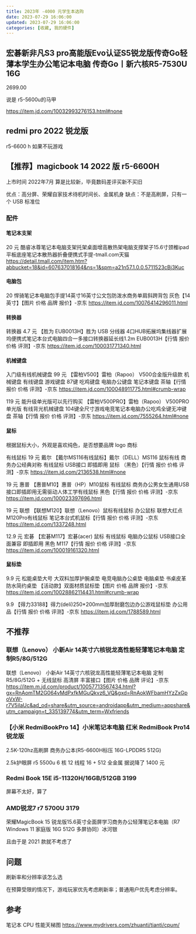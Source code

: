 ```yaml
---
title: 2023年 -4000 元学生本选购
date: 2023-07-29 16:06:00
updated: 2023-07-29 16:06:00
categories: [收藏, 我的硬件]
---
```


## 宏碁新非凡S3 pro高能版Evo认证S5锐龙版传奇Go轻薄本学生办公笔记本电脑 传奇Go丨新六核R5-7530U 16G

2699.00

说是 r5-5600u的马甲

https://item.jd.com/10032993276153.html#none

## redmi pro 2022 锐龙版

r5-6600 h 如果不玩游戏

## 【推荐】magicbook 14 2022 版 r5-6600H

上市时间 2022年7月 算是比较新，毕竟数码差评买新不买旧

优点：高分屏、荣耀自家技术待机时间长、金属机身
缺点：不是高刷屏，只有一个 USB 标准位

### 配件

#### 笔记本支架

20 元
酷睿冰尊笔记本电脑支架托架桌面增高散热架电脑支撑架子15.6寸颈椎ipad平板底座笔记本散热器折叠便携式手提-tmall.com天猫
https://detail.tmall.com/item.htm?abbucket=18&id=607637018164&ns=1&spm=a21n57.1.0.0.5711523cBj3Kuc

#### 电脑包

20
悍骑笔记本电脑包手提14英寸16英寸公文包防泼水商务单肩斜跨背包 灰色【14英寸】【图片 价格 品牌 报价】-京东
<https://item.jd.com/10076414296011.html>

#### 转换器

转换器 4.7 元
【胜为 EUB0013H】胜为 USB 分线器 4口HUB拓展坞集线器扩展坞便携式笔记本台式电脑四合一多接口转换器延长线1.2m EUB0013H【行情 报价 价格 评测】-京东
https://item.jd.com/100031771340.html

#### 机械键盘

入门级有线机械键盘 99 元
【雷柏V500】雷柏（Rapoo） V500合金版升级款 机械键盘 有线键盘 游戏键盘 87键 吃鸡键盘 电脑办公键盘 笔记本键盘 茶轴【行情 报价 价格 评测】-京东
https://item.jd.com/100048911775.html#crumb-wrap

119 元
能升级单光版可以先行购买
【雷柏V500PRO】雷柏（Rapoo） V500PRO单光版 有线背光机械键盘 104键全尺寸游戏电竞笔记本电脑办公吃鸡全键无冲键盘 茶轴【行情 报价 价格 评测】-京东
<https://item.jd.com/7555264.html#none>

#### 鼠标

根据鼠标大小，外观是喜欢纯色，是否想要品牌 logo 商标

有线鼠标
19 元 戴尔
【戴尔MS116有线鼠标】戴尔（DELL）MS116 鼠标有线 商务办公经典对称 有线鼠标 USB接口 即插即用 鼠标 （黑色）【行情 报价 价格 评测】-京东
https://item.jd.com/2136538.html#none

19 元 惠普
【惠普M10】惠普（HP）M10鼠标 有线鼠标 商务办公男女生通用USB接口即插即用无需驱动人体工学有线鼠标 黑色【行情 报价 价格 评测】-京东
https://item.jd.com/100023397696.html

19 元 联想
【联想M120】联想（Lenovo）鼠标有线鼠标 办公鼠标 联想大红点M120Pro有线鼠标 笔记本台式机鼠标【行情 报价 价格 评测】-京东
https://item.jd.com/1337248.html

12.9 元 宏碁
【宏碁M117】宏碁(acer) 鼠标 有线鼠标 电脑办公鼠标 USB接口全面兼容 即插即用 黑色 M117【行情 报价 价格 评测】-京东
https://item.jd.com/100019161320.html

#### 鼠标垫

9.9 元
松能桌垫大号 大双料加厚护腕桌垫 电竞电脑办公桌垫 电脑桌垫 书桌皮革防水简约桌垫 【活动款】双面材质鼠标垫【图片 价格 品牌 报价】-京东
https://item.jd.com/10028862114431.html#crumb-wrap

9.9
【得力33188】得力(deli)250*200mm加厚耐磨包边办公游戏鼠标垫 办公用品【行情 报价 价格 评测】-京东
<https://item.jd.com/1788589.html>

## 不推荐

### 联想（Lenovo） 小新Air 14英寸六核锐龙高性能轻薄笔记本电脑 定制R5/8G/512G

联想（Lenovo） 小新Air 14英寸六核锐龙高性能轻薄笔记本电脑 定制R5/8G/512G + 无线鼠标 高清屏 丰富接口【图片 价格 品牌 评论】-京东
https://item.m.jd.com/product/10057713567434.html?gx=RnAomTM2G064vMdPxfkMGuQkvz6_VQ&gxd=RnAokWFbamHYzZxGpoVxW-r7V5ilaUc&ad_od=share&utm_source=androidapp&utm_medium=appshare&utm_campaign=t_335139774&utm_term=Wxfriends

### 【小米 RedmiBookPro 14】小米笔记本电脑 红米 RedmiBook Pro14 锐龙版

2.5K-120hz高刷屏 商务办公本(R5-6600H标压 16G-LPDDR5 512G)

2.5k护眼屏 r5 5500u 6 核 12 线程 16 + 512 全金属 据说降了 1400 元

### Redmi Book 15E i5-11320H/16GB/512GB 3199

屏幕不太好，算了

### AMD锐龙7 r7 5700U 3179

荣耀MagicBook 15 锐龙版15.6英寸全面屏学习商务办公轻薄笔记本电脑（R7 Windows 11 家庭版 16G 512G 多屏协同）冰河银

且由于是 2021 款就不考虑了

## 问题

刷新率和分辨率该怎么选

在预算受限的情况下，游戏玩家优先考虑刷新率；普通用户优先考虑分辨率。

## 参考

笔记本 CPU 性能天梯图
<https://www.mydrivers.com/zhuanti/tianti/cpum/>
